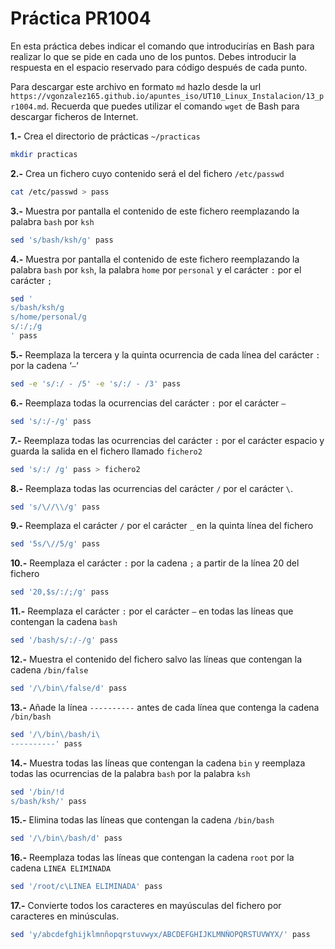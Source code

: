 # Práctica PR1004

En esta práctica debes indicar el comando que introducirías en Bash para realizar lo que se pide en cada uno de los puntos. Debes introducir la respuesta en el espacio reservado para código después de cada punto.

Para descargar este archivo en formato `md` hazlo desde la url `https://vgonzalez165.github.io/apuntes_iso/UT10_Linux_Instalacion/13_pr1004.md`. Recuerda que puedes utilizar el comando `wget` de Bash para descargar ficheros de Internet.


**1.-** Crea el directorio de prácticas `~/practicas`
```bash
mkdir practicas
```

**2.-** Crea un fichero cuyo contenido será el del fichero `/etc/passwd`
```bash
cat /etc/passwd > pass
```

**3.-** Muestra por pantalla el contenido de este fichero reemplazando la palabra `bash` por `ksh`
```bash
sed 's/bash/ksh/g' pass
```

**4.-** Muestra por pantalla el contenido de este fichero reemplazando la palabra `bash` por `ksh`, la palabra `home` por `personal` y el carácter `:` por el carácter `;`
```bash
sed '
s/bash/ksh/g
s/home/personal/g
s/:/;/g
' pass
```

**5.-** Reemplaza la tercera y la quinta ocurrencia de cada línea del carácter `:` por la cadena ‘` – `‘
```bash
sed -e 's/:/ - /5' -e 's/:/ - /3' pass
```

**6.-** Reemplaza todas la ocurrencias del carácter `:` por el carácter `–`
```bash
sed 's/:/-/g' pass
```
**7.-** Reemplaza todas las ocurrencias del carácter `:` por el carácter espacio y guarda la salida en el fichero llamado `fichero2`
```bash
sed 's/:/ /g' pass > fichero2
```

**8.-** Reemplaza todas las ocurrencias del carácter `/` por el carácter `\`.
```bash
sed 's/\//\\/g' pass
```

**9.-** Reemplaza el carácter `/` por el carácter `_` en la quinta línea del fichero
```bash
sed '5s/\//5/g' pass
```

**10.-** Reemplaza el carácter `:` por la cadena ` ; ` a partir de la línea 20 del fichero
```bash
sed '20,$s/:/;/g' pass
```

**11.-** Reemplaza el carácter `:` por el carácter `–` en todas las líneas que contengan la cadena `bash`
```bash
sed '/bash/s/:/-/g' pass
```

**12.-** Muestra el contenido del fichero salvo las líneas que contengan la cadena `/bin/false`
```bash
sed '/\/bin\/false/d' pass
```

**13.-** Añade la línea `----------` antes de cada línea que contenga la cadena `/bin/bash`
```bash
sed '/\/bin\/bash/i\
----------' pass
```

**14.-** Muestra todas las líneas que contengan la cadena `bin` y reemplaza todas las ocurrencias de la palabra `bash` por la palabra `ksh`
```bash
sed '/bin/!d
s/bash/ksh/' pass
```

**15.-** Elimina todas las líneas que contengan la cadena `/bin/bash`
```bash
sed '/\/bin\/bash/d' pass
```

**16.-** Reemplaza todas las líneas que contengan la cadena `root` por la cadena `LINEA ELIMINADA`
```bash
sed '/root/c\LINEA ELIMINADA' pass
```

**17.-** Convierte todos los caracteres en mayúsculas del fichero por caracteres en minúsculas.
```bash
sed 'y/abcdefghijklmnñopqrstuvwyx/ABCDEFGHIJKLMNÑOPQRSTUVWYX/' pass
```
